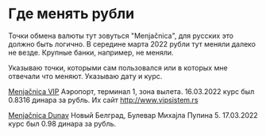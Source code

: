 # Где менять рубли

Точки обмена валюты тут зовуться "Menjačnica", для русских это должно быть логично. В середине марта 2022 рубли тут меняли далеко не везде. Крупные банки, например, не меняли.

Указываю точки, которыми сам пользовался или в которых мне отвечали что меняют. Указываю дату и курс.

[Menjačnica VIP](geo:44.819321161723266,20.291066392641888) Аэропорт, терминал 1, зона вылета. 16.03.2022 курс был 0.8316 динара за рубль. Их сайт http://www.vipsistem.rs

[Menjačnica Dunav](geo:44.81378410057042,20.43338044206283) Новый Белград, Булевар Михајла Пупина 5. 17.03.2022 курс был 0.98 динара за рубль.

